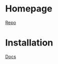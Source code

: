 # Homepage

[Repo](https://github.com/gethomepage/homepage)

# Installation

[Docs](https://gethomepage.dev/installation/k8s/)

